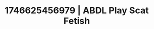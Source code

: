 ---
categories:
- Immersive erotica
- AI-generated
- Obedience kink
- Erogenous zones
- Pleasure mapping
- ASMR
- POV erotica
- Cosplay
image: /assets/images/1746625456979.jpg
layout: post
seo:
  description: Featured content with premium ABDL Play, Scat Fetish. HD images available.
  keywords: ABDL Play, Scat Fetish
  og_image: /assets/images/1746625456979.jpg
  schema_type: VisualArtwork
tags:
- ABDL Play
- '#1746625456979'
- Scat Fetish
title: 1746625456979 | ABDL Play Scat Fetish
---